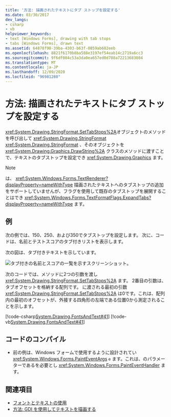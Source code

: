 ```yaml
---
title: '方法: 描画されたテキストにタブ ストップを設定する'
ms.date: 03/30/2017
dev_langs:
- csharp
- vb
helpviewer_keywords:
- text [Windows Forms], drawing with tab stops
- tabs [Windows Forms], drawn text
ms.assetid: 64878f98-39ba-4303-b63f-0859ab682eeb
ms.openlocfilehash: 8821f6170b8ba588e3197ef54eab14c2719a6cc3
ms.sourcegitcommit: 9f6df084c53a3da0ea657ed0d708a72213683084
ms.translationtype: MT
ms.contentlocale: ja-JP
ms.lasthandoff: 12/09/2020
ms.locfileid: "96981280"
---
```

# <a name="how-to-set-tab-stops-in-drawn-text"></a>方法: 描画されたテキストにタブ ストップを設定する
<xref:System.Drawing.StringFormat.SetTabStops%2A>オブジェクトのメソッドを呼び出して <xref:System.Drawing.StringFormat> <xref:System.Drawing.StringFormat> 、そのオブジェクトを <xref:System.Drawing.Graphics.DrawString%2A> クラスのメソッドに渡すことで、テキストのタブストップを設定でき <xref:System.Drawing.Graphics> ます。  
  
> [!NOTE]
> は、 <xref:System.Windows.Forms.TextRenderer?displayProperty=nameWithType> 描画されたテキストへのタブストップの追加をサポートしていませんが、フラグを使用して既存のタブストップを展開することはでき <xref:System.Windows.Forms.TextFormatFlags.ExpandTabs?displayProperty=nameWithType> ます。  
  
## <a name="example"></a>例  
 次の例では、150、250、および350でタブストップを設定します。 次に、コードは、名前とテストスコアのタブ付きリストを表示します。  
  
 次の図は、タブ付きテキストを示しています。  
  
 ![タブ付きの名前とスコアの一覧を示すスクリーンショット。](./media/how-to-set-tab-stops-in-drawn-text/tab-list-names-test-scores.png)  
  
 次のコードでは、メソッドに2つの引数を渡し <xref:System.Drawing.StringFormat.SetTabStops%2A> ます。 2番目の引数は、タブオフセットを格納する配列です。 に渡される最初の引数 <xref:System.Drawing.StringFormat.SetTabStops%2A> は0です。これは、配列内の最初のオフセットが、外接する四角形の左端である位置0から測定されることを示します。  
  
 [!code-csharp[System.Drawing.FontsAndText#41](~/samples/snippets/csharp/VS_Snippets_Winforms/System.Drawing.FontsAndText/CS/Class1.cs#41)]
 [!code-vb[System.Drawing.FontsAndText#41](~/samples/snippets/visualbasic/VS_Snippets_Winforms/System.Drawing.FontsAndText/VB/Class1.vb#41)]  
  
## <a name="compiling-the-code"></a>コードのコンパイル  
  
- 前の例は、Windows フォームで使用するように設計されてい <xref:System.Windows.Forms.PaintEventArgs> `e` ます。これは、のパラメーターであるを必要とし <xref:System.Windows.Forms.PaintEventHandler> ます。  
  
## <a name="see-also"></a>関連項目

- [フォントとテキストの使用](using-fonts-and-text.md)
- [方法: GDI を使用してテキストを描画する](how-to-draw-text-with-gdi.md)
